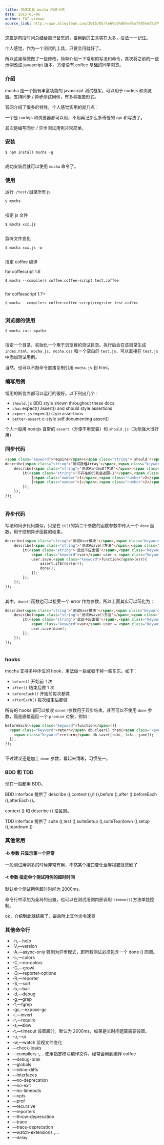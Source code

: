 ```yaml
---
title: 测试工具 mocha 用法小结
date: 2015-05-06
author: TAT.vienwu
source_link: http://www.alloyteam.com/2015/05/%e6%b5%8b%e8%af%95%e5%b7%a5%e5%85%b7mocha%e7%94%a8%e6%b3%95%e5%b0%8f%e7%bb%93/
---
```


<!-- {% raw %} - for jekyll -->

这篇是前段时间总结给自己备忘的，要用到的工具实在太多，没法一一记住。

个人感觉，作为一个测试的工具，只要会用就好了。

所以这里稍微做了一些修改，简单介绍一下常用的写法和命令，其次将之前的一些示例改成 javascript 版本，方便没有 coffee 基础的同学浏览。

### 介绍

mocha 是一个拥有丰富功能的 javascript 测试框架，可以用于 nodejs 和浏览器。支持同步 / 异步测试用例，有多种报告形式。

官网介绍了很多的特性，个人感觉实用的就几点：

一个是 nodejs 和浏览器都可以用，不用再记那么多奇怪的 api 和写法了。

其次是编写同步 / 异步测试用例非常简单。

### 安装

    $ npm install mocha -g
     

成功安装后就可以使用 `mocha` 命令了。

### 使用

运行`./test/`目录所有 js

    $ mocha
     

指定 js 文件

    $ mocha xxx.js
     

监听文件变化

    $ mocha xxx.js -w
     

指定 coffee 编译

for coffescript 1.6

    $ mocha --compilers coffee:coffee-script test.coffee
     

for coffeescript 1.7+

    $ mocha --compilers coffee:coffee-script/register test.coffee
     

### 浏览器的使用

    $ mocha init <path>
     

指定一个目录，初始化一个用于浏览器的测试目录。执行后会在该目录生成 `index.html`、`mocha.js`、`mocha.css` 和一个空白的 `test.js`，可以直接在 `test.js` 中添加测试用例。

当然，也可以不敲命令直接复制引用 `mocha.js` 到 html。

### 编写用例

常用的断言库都可以运行的很好。以下列出几个：

-   `should.js` BDD style shown throughout these docs.
-   `chai` expect() assert() and should style assertions
-   `expect.js` expect() style assertions
-   `better-assert` c-style self.documenting assert()

个人一般用 nodejs 自带的 `assert`（方便不用安装）和 `should.js`（功能强大很好用）

### 同步代码

```html
<span class="keyword">require</span>(<span class="string">'should'</span>);
describe(<span class="string">'测试数组Array'</span>,<span class="keyword">function</span>(){
    describe(<span class="string">'测试#indexOf方法'</span>,<span class="keyword">function</span>(){
        it(<span class="string">'不存在的元素会返回-1'</span>,<span class="keyword">function</span>(){
            [<span class="number">1</span>,<span class="number">2</span>,<span class="number">3</span>].indexOf(<span class="number">5</span>).should.equal(-<span class="number">1</span>);
            [<span class="number">1</span>,<span class="number">2</span>,<span class="number">3</span>].indexOf(<span class="number">0</span>).should.equal(-<span class="number">1</span>);
        });
    });
});
 
```

### 异步代码

写法和同步代码类似，只是在 `it()`的第二个参数的函数参数中传入一个 `done` 函数，用于控制异步函数的结束。

```html
describe(<span class="string">'测试User模块'</span>,<span class="keyword">function</span>(){
    describe(<span class="string">'测试#save()方法'</span>,<span class="keyword">function</span>(){
        it(<span class="string">'此处不应出错'</span>,<span class="keyword">function</span>(done){
            <span class="keyword">var</span> user = <span class="keyword">new</span> User({name:<span class="string">'董小姐'</span>});
            user.save(<span class="keyword">function</span>(err){
                assert.ifError(err);
                done();
            });
        });
    });
});
 
```

其中，`done()`函数也可以接受一个 error 作为参数，所以上面其实可以简化为：

```html
describe(<span class="string">'测试User模块'</span>,<span class="keyword">function</span>(){
    describe(<span class="string">'测试#save()方法'</span>,<span class="keyword">function</span>(){
        it(<span class="string">'此处不应出错'</span>,<span class="keyword">function</span>(done){
            <span class="keyword">var</span> user = <span class="keyword">new</span> User({name:<span class="string">'董大爷'</span>});
            user.save(done);
        });
    });
});
 
```

### hooks

mocha 支持多种体位的 hook，用法做一些或者干掉一些东东。如下：

-   `before()` 开始前 1 次
-   `after()` 结束后做 1 次
-   `beforeEach()` 开始前每次都做
-   `afterEach()` 每次结束后都做

所有的 hooks 都可以接收 `done()`参数用于异步结束。甚至可以不使用 `done` 参数，而是直接返回一个 `promise` 对象，例如：

```html
beforeEach(<span class="keyword">function</span>(){
  <span class="keyword">return</span> db.clear().then(<span class="keyword">function</span>() {
    <span class="keyword">return</span> db.save([tobi, loki, jane]);
  });
});
 
```

不过建议还是加上 `done` 参数，看起来清晰，习惯统一。

### BDD 和 TDD

现在一般都用 BDD。

BDD interface 提供了 describe (),context (),it (),before (),after (),beforeEach (),afterEach ()。

context () 和 describe () 没区别。

TDD interface 提供了 suite (),test (),suiteSetup (),suiteTeardown (),setup (),teardown ()

### 其他常用

#### -b 参数 只显示第一个异常

一般测试用例多的时候非常有用，不然某个接口变化全屏报错就悲剧了

#### -t 参数 指定单个测试用例的超时时间

默认单个测试用例超时时间为 2000ms。

命令行中添加为全局的设置，也可以在测试用例内部调用 `timeout()`方法单独控制。

ok，介绍到此就结束了，最后附上其他命令速查

### 其他命令行

-   \-h,—help
-   \-V,—version
-   \-A,—async-only 强制为异步模式，即所有测试必须包含一个 done () 回调。
-   \-c,—colors
-   \-C,—no-colors
-   \-G,—growl
-   \-O,—reporter-options
-   \-R,—reporter
-   \-S,—sort
-   \-b,—bail
-   \-d,—debug
-   \-g,—grep
-   \-f,—fgrep
-   \-gc,—expose-gc
-   \-i,—invert
-   \-r,—require
-   \-s,—slow
-   \-t,—timeout 设置超时，默认为 2000ms，如果是长时间运算需要设置。
-   \-u,—ui
-   \-w,—watch 监视文件变化
-   —check-leaks
-   —compilers :,… 使用指定模块编译文件，经常会用到编译 coffee
-   —debug-brak
-   —globals
-   —inline-diffs
-   —interfaces
-   —no-deprecation
-   —no-exit
-   —no-timeouts
-   —opts
-   —prof
-   —recursive
-   —reporters
-   —throw-deprecation
-   —trace
-   —trace-deprecation
-   —watch-extensions ,…
-   —delay


<!-- {% endraw %} - for jekyll -->